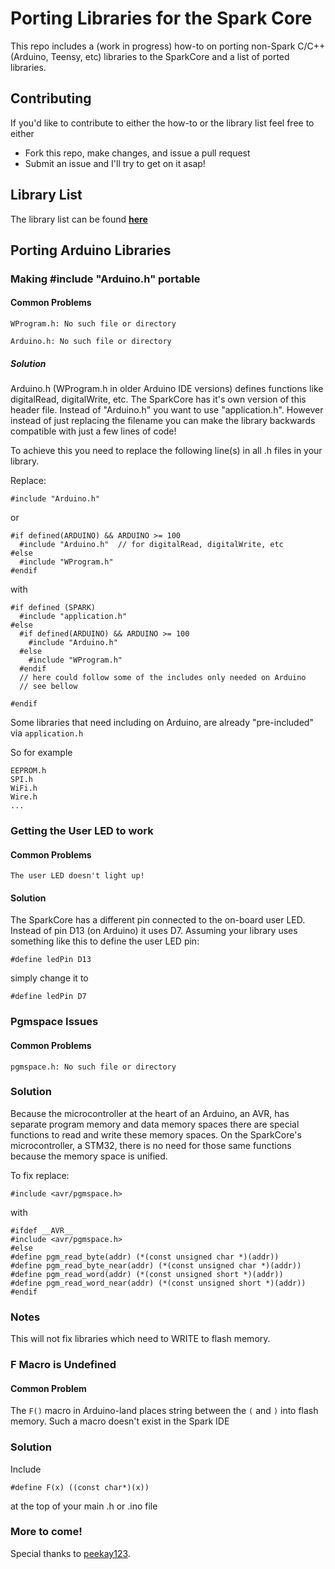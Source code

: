 Porting Libraries for the Spark Core
======================

This repo includes a (work in progress) how-to on porting non-Spark C/C++ (Arduino, Teensy, etc) libraries to the SparkCore and a list of ported libraries.

## Contributing 
If you'd like to contribute to either the how-to or the library list feel free to either

* Fork this repo, make changes, and issue a pull request
* Submit an issue and I'll try to get on it asap!

## Library List
The library list can be found [**here**](LIBRARY-LIST.md)

## Porting Arduino Libraries
### Making #include "Arduino.h" portable
#### Common Problems
``WProgram.h: No such file or directory``

``Arduino.h: No such file or directory``

##### Solution
Arduino.h (WProgram.h in older Arduino IDE versions) defines functions like digitalRead, digitalWrite, etc. The SparkCore has it's own version of this header file. Instead of "Arduino.h" you want to use "application.h". However instead of just replacing the filename you can make the library backwards compatible with just a few lines of code!

To achieve this you need to replace the following line(s) in all .h files in your library.

Replace:

	#include "Arduino.h"

or

	#if defined(ARDUINO) && ARDUINO >= 100
	  #include "Arduino.h"	// for digitalRead, digitalWrite, etc
	#else
	  #include "WProgram.h"
	#endif

with

	#if defined (SPARK)
	  #include "application.h"
	#else
	  #if defined(ARDUINO) && ARDUINO >= 100
	    #include "Arduino.h"
	  #else
	    #include "WProgram.h"
	  #endif
	  // here could follow some of the includes only needed on Arduino
	  // see bellow
	  
	#endif

Some libraries that need including on Arduino, are already "pre-included" via `application.h`

So for example

	EEPROM.h
	SPI.h
	WiFi.h
	Wire.h
	...
	
	
### Getting the User LED to work
#### Common Problems
``The user LED doesn't light up!``

#### Solution
The SparkCore has a different pin connected to the on-board user LED. Instead of pin D13 (on Arduino) it uses D7. Assuming your library uses something like this to define the user LED pin:

	#define ledPin D13

simply change it to 

	#define ledPin D7

### Pgmspace Issues
#### Common Problems
``pgmspace.h: No such file or directory``

### Solution
Because the microcontroller at the heart of an Arduino, an AVR, has separate program memory and data memory spaces there are special functions to read and write these memory spaces. On the SparkCore's microcontroller, a STM32, there is no need for those same functions because the memory space is unified.

To fix replace:

	#include <avr/pgmspace.h>

with 

	#ifdef __AVR__
	#include <avr/pgmspace.h>
	#else
	#define pgm_read_byte(addr) (*(const unsigned char *)(addr))
	#define pgm_read_byte_near(addr) (*(const unsigned char *)(addr))
	#define pgm_read_word(addr) (*(const unsigned short *)(addr))
	#define pgm_read_word_near(addr) (*(const unsigned short *)(addr))
	#endif

### Notes
This will not fix libraries which need to WRITE to flash memory.

### F Macro is Undefined
#### Common Problem
The `F()` macro in Arduino-land places string between the `(` and `)` into flash memory. Such a macro doesn't exist in the Spark IDE

### Solution
Include 

    #define F(x) ((const char*)(x))

at the top of your main .h or .ino file

### More to come!
Special thanks to [peekay123](https://community.spark.io/users/peekay123). 
